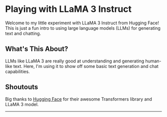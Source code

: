 # Playing with LLaMA 3 Instruct

Welcome to my little experiment with LLaMA 3 Instruct from Hugging Face! This is just a fun intro to using large language models (LLMs) for generating text and chatting.

## What's This About?

LLMs like LLaMA 3 are really good at understanding and generating human-like text. Here, I'm using it to show off some basic text generation and chat capabilities.

## Shoutouts

Big thanks to [Hugging Face](https://huggingface.co/) for their awesome Transformers library and LLaMA 3 model.

---
